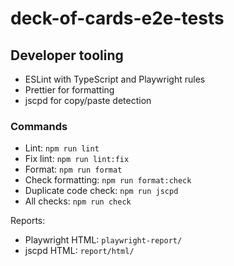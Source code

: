 # deck-of-cards-e2e-tests

## Developer tooling

- ESLint with TypeScript and Playwright rules
- Prettier for formatting
- jscpd for copy/paste detection

### Commands

- Lint: `npm run lint`
- Fix lint: `npm run lint:fix`
- Format: `npm run format`
- Check formatting: `npm run format:check`
- Duplicate code check: `npm run jscpd`
- All checks: `npm run check`

Reports:

- Playwright HTML: `playwright-report/`
- jscpd HTML: `report/html/`
